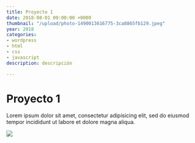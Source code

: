 ```yaml
---
title: Proyecto 1
date: 2018-08-01 00:00:00 +0000
thumbnail: "/upload/photo-1490013616775-3ca8865fb129.jpeg"
year: 2018
categories:
- wordpress
- html
- css
- javascript
description: descripción

---
```

# Proyecto 1

Lorem ipsum dolor sit amet, consectetur adipisicing elit, sed do eiusmod tempor incididunt ut labore et dolore magna aliqua.

![](/upload/photo-1490013616775-3ca8865fb129.jpeg)